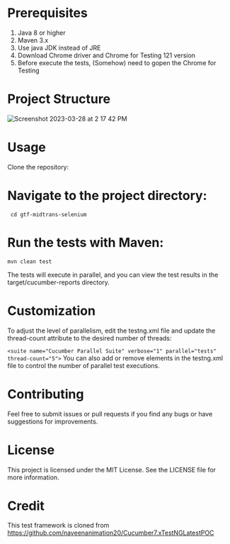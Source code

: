 # Prerequisites
1. Java 8 or higher 
2. Maven 3.x
3. Use java JDK instead of JRE
4. Download Chrome driver and Chrome for Testing 121 version
5. Before execute the tests, (Somehow) need to gopen the Chrome for Testing


# Project Structure
![Screenshot 2023-03-28 at 2 17 42 PM](https://user-images.githubusercontent.com/6771652/228205682-a412dc0b-5e9d-4390-9edc-b79c0320277d.png)


# Usage
Clone the repository:
```  ```


# Navigate to the project directory:
``` cd gtf-midtrans-selenium```

# Run the tests with Maven:
``` mvn clean test ```

The tests will execute in parallel, and you can view the test results in the target/cucumber-reports directory.

# Customization
To adjust the level of parallelism, edit the testng.xml file and update the thread-count attribute to the desired number of threads:

``` <suite name="Cucumber Parallel Suite" verbose="1" parallel="tests" thread-count="5"> ```
You can also add or remove <test> elements in the testng.xml file to control the number of parallel test executions.

# Contributing
Feel free to submit issues or pull requests if you find any bugs or have suggestions for improvements.

# License
This project is licensed under the MIT License. See the LICENSE file for more information.

# Credit 
This test framework is cloned from https://github.com/naveenanimation20/Cucumber7.xTestNGLatestPOC

